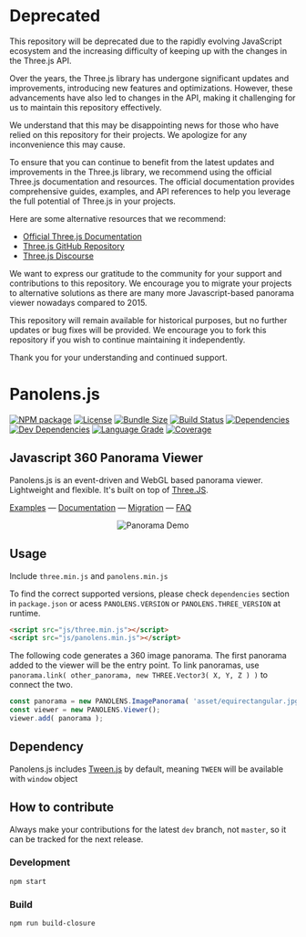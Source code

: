 # Deprecated

This repository will be deprecated due to the rapidly evolving JavaScript ecosystem and the increasing difficulty of keeping up with the changes in the Three.js API.

Over the years, the Three.js library has undergone significant updates and improvements, introducing new features and optimizations. However, these advancements have also led to changes in the API, making it challenging for us to maintain this repository effectively.

We understand that this may be disappointing news for those who have relied on this repository for their projects. We apologize for any inconvenience this may cause.

To ensure that you can continue to benefit from the latest updates and improvements in the Three.js library, we recommend using the official Three.js documentation and resources. The official documentation provides comprehensive guides, examples, and API references to help you leverage the full potential of Three.js in your projects.

Here are some alternative resources that we recommend:

- [Official Three.js Documentation](https://threejs.org/docs/)
- [Three.js GitHub Repository](https://github.com/mrdoob/three.js/)
- [Three.js Discourse](https://discourse.threejs.org/)

We want to express our gratitude to the community for your support and contributions to this repository. We encourage you to migrate your projects to alternative solutions as there are many more Javascript-based panorama viewer nowadays compared to 2015.

This repository will remain available for historical purposes, but no further updates or bug fixes will be provided. We encourage you to fork this repository if you wish to continue maintaining it independently.

Thank you for your understanding and continued support.

# Panolens.js

[![NPM package][npm]][npm-url]
[![License][license]][license-url]
[![Bundle Size][bundle-size]][bundle-size-url]
[![Build Status][build-status]][build-status-url]
[![Dependencies][dependencies]][dependencies-url]
[![Dev Dependencies][dev-dependencies]][dev-dependencies-url]
[![Language Grade][lgtm]][lgtm-url]
[![Coverage][coverage]][coverage-url]

## Javascript 360 Panorama Viewer

Panolens.js is an event-driven and WebGL based panorama viewer. Lightweight and flexible. It's built on top of [Three.JS](https://github.com/mrdoob/three.js).

[Examples](https://pchen66.github.io/Panolens/#Example) &mdash;
[Documentation](https://pchen66.github.io/panolens.js) &mdash;
[Migration](https://github.com/pchen66/panolens.js/wiki/MigrationGuide) &mdash;
[FAQ](https://github.com/pchen66/panolens.js/wiki/Frequently-Asked-Questions)

<p align="center">
  <img alt= "Panorama Demo" style="object-fit:cover" src="https://github.com/pchen66/pchen66.github.io/blob/master/Panolens/images/panolens.gif?raw=true">
</p>

## Usage

Include `three.min.js` and `panolens.min.js`

To find the correct supported versions, please check `dependencies` section in `package.json` or acess `PANOLENS.VERSION` or `PANOLENS.THREE_VERSION` at runtime.

```html
<script src="js/three.min.js"></script>
<script src="js/panolens.min.js"></script>
```
The following code generates a 360 image panorama. The first panorama added to the viewer will be the entry point. To link panoramas, use `panorama.link( other_panorama, new THREE.Vector3( X, Y, Z ) )` to connect the two.
```javascript
const panorama = new PANOLENS.ImagePanorama( 'asset/equirectangular.jpg' );
const viewer = new PANOLENS.Viewer();
viewer.add( panorama );
```
 
## Dependency

Panolens.js includes [Tween.js](https://github.com/tweenjs/tween.js/) by default, meaning `TWEEN` will be available with `window` object

## How to contribute

Always make your contributions for the latest `dev` branch, not `master`, so it can be tracked for the next release. 

### **Development**
```
npm start
```

### **Build**
```
npm run build-closure
```

[npm]: https://img.shields.io/npm/v/panolens.svg
[npm-url]:https://www.npmjs.com/package/panolens
[license]: https://img.shields.io/github/license/pchen66/panolens.js.svg
[license-url]: ./LICENSE
[bundle-size]: https://badgen.net/bundlephobia/minzip/panolens
[bundle-size-url]: https://bundlephobia.com/result?p=panolens
[build-status]: https://travis-ci.com/pchen66/panolens.js.svg?branch=dev
[build-status-url]: https://travis-ci.com/pchen66/panolens.js
[dependencies]: https://img.shields.io/david/pchen66/panolens.js.svg
[dependencies-url]: https://david-dm.org/pchen66/panolens.js
[dev-dependencies]: https://img.shields.io/david/dev/pchen66/panolens.js.svg
[dev-dependencies-url]: https://david-dm.org/pchen66/panolens.js?type=dev
[lgtm]: https://img.shields.io/lgtm/grade/javascript/g/pchen66/panolens.js.svg?logo=lgtm&logoWidth=18&label=code%20quality
[lgtm-url]: https://lgtm.com/projects/g/pchen66/panolens.js/context:javascript
[coverage]: https://coveralls.io/repos/github/pchen66/panolens.js/badge.svg?branch=dev
[coverage-url]: https://coveralls.io/github/pchen66/panolens.js?branch=dev
[panolens-support]: https://pics.paypal.com/00/p/NDIyZmRiMGEtMGQyMy00Y2QzLWI1YWQtZmY1OGI1MzRjNDYw/image_2.PNG
[panolens-support-url]: https://www.paypal.me/panolens